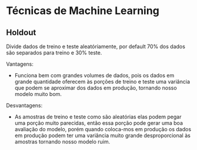 # Técnicas de Machine Learning

## Holdout
Divide dados de treino e teste aleatóriamente, por default 70% dos dados são separados para treino e 30% teste.

Vantagens:
 - Funciona bem com grandes volumes de dados, pois os dados em grande quantidade oferecem às porções de treino e teste uma variância que podem se aproximar dos dados em produção, tornando nosso modelo muito bom.
 
Desvantagens:
 - As amostras de treino e teste como são aleatórias elas podem pegar uma porção muito parecidas, então essa porção pode gerar uma boa avaliação do modelo, porém quando coloca-mos em produção os dados em produção podem ter uma variância muito grande desproporcional às amostras tornando nosso modelo ruim.

 
